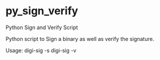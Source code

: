 # py_sign_verify
Python Sign and Verify Script

Python script to Sign a binary as well as verify the signature.

Usage:
            digi-sig -s  <priv-key> <data> <signature-file>
            digi-sig -v  <PUB-key> <data> <signature-file> 
  

